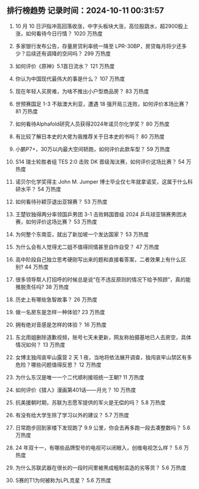 
## 排行榜趋势 记录时间：2024-10-11 00:31:57
  
  1. 10 月 10 日沪指冲高回落收涨，中字头板块大涨，高位股跳水，超2900股上涨，如何看待今日行情？ 1020 万热度
    
  2. 多家银行发布公告，存量房贷利率统一降至 LPR-30BP，房贷每月将少还多少？后续还有调降的空间吗？ 299 万热度
    
  3. 如何评价《原神》5.1首日流水？ 121 万热度
    
  4. 你认为中国现代最伟大的事是什么？ 107 万热度
    
  5. 现在年轻人买房难，为啥不推出小户型商品房？ 83 万热度
    
  6. 世预赛国足 1-3 不敌澳大利亚，遭遇 18 强开局三连败，如何评价本场比赛？ 81 万热度
    
  7. 如何看待Alphafold研究人员获得2024年诺贝尔化学奖？ 80 万热度
    
  8. 有比较了解日本史的大佬为我推荐关于日本史的书吗？ 80 万热度
    
  9. 小鹏P7+，30万以内最大空间轿跑，如何评价此款车型？ 59 万热度
    
  10. S14 瑞士轮胜者组 TES 2:0 击败 DK 晋级淘汰赛，如何评价这场比赛？ 54 万热度
    
  11. 诺贝尔化学奖得主 John M. Jumper 博士毕业仅七年就拿诺奖，这属于什么科研水平？ 54 万热度
    
  12. 如何看待孙颖莎退出亚锦赛？ 53 万热度
    
  13. 王楚钦独得两分率领国乒男团 3-1 击败韩国晋级 2024 乒乓球亚锦赛男团决赛，如何评价这场比赛？ 53 万热度
    
  14. 为何整个东南亚，就出了新加坡一个发达国家？ 53 万热度
    
  15. 为什么会有人觉得尤二姐不值得同情甚至自作自受？ 47 万热度
    
  16. 高中阶段自己独立思考硬刚写出来的题和直接看答案，二者效果上有什么区别? 44 万热度
    
  17. 很多领导帮人打招呼的时候总是说“在不违反原则的情况下给予照顾”，真的能推脱责任吗? 38 万热度
    
  18. 历史上有哪些急智故事？ 26 万热度
    
  19. 做一名房东是怎样一种体验? 23 万热度
    
  20. 拥有绝对音感是怎样的体验？ 16 万热度
    
  21. 东北雨姐删除道歉视频，账号七天未更新，网友称拍摄基地已人去房空，具体情况如何？ 13 万热度
    
  22. 女博主独闯哀牢山露营 2 天 1 夜，当地将依法展开调查，独闯哀牢山禁区有多危险？哪些问题值得反思？ 12 万热度
    
  23. 为什么东汉是唯一一个二代顺利接班统一王朝? 11 万热度
    
  24. 如何评价《猎人》漫画第401话——月光？ 10 万热度
    
  25. 抗美援朝时期，苏联为志愿军提供的军火是无偿的吗？ 5.8 万热度
    
  26. 有没有给大学生除了学习以外的建议？ 5.7 万热度
    
  27. 日常跑步回到家楼下发现跑了 9.9 公里，你会去再多跑一段去凑整数吗？ 5.6 万热度
    
  28. 24 年双十一，有哪些品牌型号的电视可以闭眼入，创维电视怎么样？ 5.6 万热度
    
  29. 为什么苏联武器在很长的一段时间里被黑成粗制滥造的劣等货？ 5.6 万热度
    
  30. S赛的T1为何被称为LPL克星？ 5.6 万热度
    